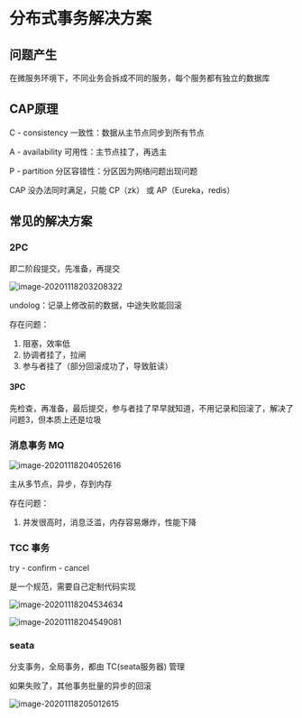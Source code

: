 # 分布式事务解决方案

## 问题产生

在微服务环境下，不同业务会拆成不同的服务，每个服务都有独立的数据库

## CAP原理

C - consistency 一致性：数据从主节点同步到所有节点

A - availability 可用性：主节点挂了，再选主

P - partition 分区容错性：分区因为网络问题出现问题

CAP 没办法同时满足，只能 CP（zk） 或 AP（Eureka，redis）

## 常见的解决方案

### 2PC

即二阶段提交，先准备，再提交

![image-20201118203208322](C:\Users\peng\AppData\Roaming\Typora\typora-user-images\image-20201118203208322.png)

undolog：记录上修改前的数据，中途失败能回滚

存在问题：

1. 阻塞，效率低
2. 协调者挂了，拉闸
3. 参与者挂了（部分回滚成功了，导致脏读）

#### 3PC

先检查，再准备，最后提交，参与者挂了早早就知道，不用记录和回滚了，解决了问题3，但本质上还是垃圾

### 消息事务 MQ

![image-20201118204052616](C:\Users\peng\AppData\Roaming\Typora\typora-user-images\image-20201118204052616.png)

主从多节点，异步，存到内存

存在问题：

1. 并发很高时，消息泛滥，内存容易爆炸，性能下降

### TCC 事务

try - confirm - cancel

是一个规范，需要自己定制代码实现

![image-20201118204534634](C:\Users\peng\AppData\Roaming\Typora\typora-user-images\image-20201118204534634.png)

![image-20201118204549081](C:\Users\peng\AppData\Roaming\Typora\typora-user-images\image-20201118204549081.png)

### seata

分支事务，全局事务，都由 TC(seata服务器) 管理

如果失败了，其他事务批量的异步的回滚

![image-20201118205012615](C:\Users\peng\AppData\Roaming\Typora\typora-user-images\image-20201118205012615.png)